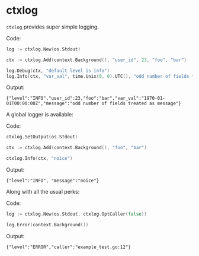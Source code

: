 # ctxlog

`ctxlog` provides super simple logging.

<!-- goquote .#ExampleLogger -->
Code:
```go
log := ctxlog.New(os.Stdout)

ctx := ctxlog.Add(context.Background(), "user_id", 23, "foo", "bar")

log.Debug(ctx, "default level is info")
log.Info(ctx, "var_val", time.Unix(0, 0).UTC(), "odd number of fields treated as message")
```
Output:
```
{"level":"INFO","user_id":23,"foo":"bar","var_val":"1970-01-01T00:00:00Z","message":"odd number of fields treated as message"}
```
<!-- /goquote -->

A global logger is available:

<!-- goquote .#ExampleSetOutput -->
Code:
```go
ctxlog.SetOutput(os.Stdout)

ctx := ctxlog.Add(context.Background(), "foo", "bar")

ctxlog.Info(ctx, "noice")
```
Output:
```
{"level":"INFO", "message":"noice"}
```
<!-- /goquote -->

Along with all the usual perks:

<!-- goquote .#ExampleOptCaller -->
Code:
```go
log := ctxlog.New(os.Stdout, ctxlog.OptCaller(false))

log.Error(context.Background())
```
Output:
```
{"level":"ERROR","caller":"example_test.go:12"}
```
<!-- /goquote -->
